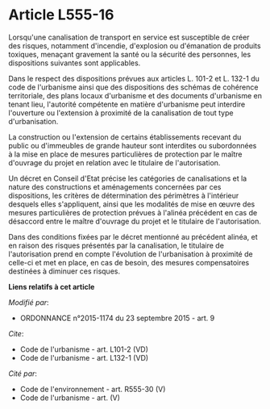 # Article L555-16

Lorsqu'une canalisation de transport en service est susceptible de créer des risques, notamment d'incendie, d'explosion ou
d'émanation de produits toxiques, menaçant gravement la santé ou la sécurité des personnes, les dispositions suivantes sont
applicables. 

Dans le respect des dispositions prévues aux articles L. 101-2 et L. 132-1 du code de l'urbanisme ainsi que des dispositions
des schémas de cohérence territoriale, des plans locaux d'urbanisme et des documents d'urbanisme en tenant lieu, l'autorité
compétente en matière d'urbanisme peut interdire l'ouverture ou l'extension à proximité de la canalisation de tout type
d'urbanisation. 

La construction ou l'extension de certains établissements recevant du public ou d'immeubles de grande hauteur sont interdites
ou subordonnées à la mise en place de mesures particulières de protection par le maître d'ouvrage du projet en relation avec
le titulaire de l'autorisation. 

Un décret en Conseil d'Etat précise les catégories de canalisations et la nature des constructions et aménagements concernées
par ces dispositions, les critères de détermination des périmètres à l'intérieur desquels elles s'appliquent, ainsi que les
modalités de mise en œuvre des mesures particulières de protection prévues à l'alinéa précédent en cas de désaccord entre le
maître d'ouvrage du projet et le titulaire de l'autorisation. 

Dans des conditions fixées par le décret mentionné au précédent alinéa, et en raison des risques présentés par la
canalisation, le titulaire de l'autorisation prend en compte l'évolution de l'urbanisation à proximité de celle-ci et met en
place, en cas de besoin, des mesures compensatoires destinées à diminuer ces risques.

**Liens relatifs à cet article**

_Modifié par_:

  - ORDONNANCE n°2015-1174 du 23 septembre 2015 - art. 9

_Cite_:

  - Code de l'urbanisme - art. L101-2 (VD)
  - Code de l'urbanisme - art. L132-1 (VD)

_Cité par_:

  - Code de l'environnement - art. R555-30 (V)
  - Code de l'urbanisme - art. (V)
